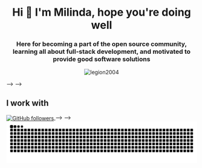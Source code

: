 <h1 align="center">Hi 👋 I'm Milinda, hope you're doing well</h1>

<h3 align="center">Here for becoming a part of the open source community, learning all about full-stack development, and motivated to provide good software solutions</h3>

<p align="center"> <img src="https://komarev.com/ghpvc/?username=LegioN2004&label=Visitors&color=0e75b6&style=flat" alt="legion2004" /> </p>

<!-- <p align="center"> <a href="https://github.com/ryo-ma/github-profile-trophy"><img src="https://github-profile-trophy.vercel.app/?username=legion2004&theme=darkhub&no-frame=true&show_icons=true&count_private=true&row=2" alt="legion2004"></a> </p> -->
<!-- <a href="https://github.com/LegioN2004"> -->
<!--     <img height="180em" src="https://github-readme-stats.vercel.app/api?username=LegioN2004&theme=github_dark&show_icons=true&hide_border=true&hide=issues&count_private=true&&exclude_repo=dotfiles,some-other-stuff,Catalogue,the-algorithm,random-sht-priv,suckless-utils-fork,dwm-flexipatch" /> -->
<!--     <img height="180em" src="https://github-readme-stats.vercel.app/api/top-langs/?username=LegioN2004&theme=github_dark&layout=compact&langs_count=15&disable_animations=fals&hide_progress=false&hide_border=true&exclude_repo=some-other-stuff,Catalogue,the-algorithm,random-sht-priv,suckless-utils-fork,dwm-flexipatch" /> -->
<!-- </a> -->
<!-- <h6 align="center">Overall STATS<i>(if you don't see stuff around here refresh)</i></h6> -->
<!-- <p align="center"><img src="https://github-readme-streak-stats.herokuapp.com/?user=legion2004&hide_border=true&hide=issues&theme=github_dark" /></p> -->

<!-- ## 🙋 Connect with me -->
<!---->
<!-- <p align="center"> -->
<!--     <a href="https://www.linkedin.com/in/milinda-barua/"> -->
<!--         <img alt="GitHub followers" src="https://img.shields.io/badge/-blue?style=social&logo=Linkedin&logoColor=blue&link=https://www.linkedin.com/in/sunny-barua-511469242//" height="30" width="40" > -->
<!--     </a> -->
<!--     <a href="https://twitter.com/intent/follow?screen_name=MilindaBarua04"> -->
<!--         <img alt="Follow me in twitter" src="https://img.shields.io/twitter/follow/MilindaBarua04?style=social"> -->
<!--     </a> -->
<!--     <a href="https://github.com/LegioN2004?tab=followers"> -->
<!--         <img alt="GitHub followers" src="https://img.shields.io/github/followers/LegioN2004?color=green&logo=github"> -->
<!--     </a> -->
<!--     <a href="https://t.me/DevManushehe"> -->
<!--         <img alt="Message me in telegram" src="https://img.shields.io/badge/-c14438?style=social&logo=Telegram&logoColor=red&color=red&link=https://t.me/DevManushehe"> -->
<!--     </a> -->
<!--     <a href="mailto:email@milindabarua04@gmail.com"> -->
<!--         <!-- <img alt="GitHub followers" src="https://img.shields.io/badge/-@milindabarua04@gmail.com-c14438?style=social&logo=Gmail&logoColor=red&link=mailto:email@milindabarua04@gmail.com"> --> -->
<!--         <img alt="GitHub followers" src="https://img.shields.io/badge/-c14438?style=social&logo=Gmail&logoColor=red&link=mailto:email@milindabarua04@gmail.com"> -->
<!--     </a> -->
<!--     <a href="https://dev.to/LegioN2004"> -->
<!--         <img alt="GitHub followers" src="https://img.shields.io/badge/-c14438?style=social&logo=Dev.to&logoColor=black&link=https://dev.to/LegioN2004"> -->
<!--     </a> -->
<!--     <a href="https://m.facebook.com/100028167932783/" target="blank"><img align="center" src="https://raw.githubusercontent.com/rahuldkjain/github-profile-readme-generator/master/src/images/icons/Social/facebook.svg" alt="sunnybarua" height="30" width="40" /></a> -->
<!--     <!-- wrong though FB --> -->
<!-- </p> -->

<!-- [![Medium Badge](http://img.shields.io/badge/-Medium-1ca0f1?style=social&logo=Medium&logoColor=black&link=https://medium.com/@ashleymavericks)](https://medium.com/@ashleymavericks) -->

<!-- [![wakatime](https://wakatime.com/badge/user/eafdbba4-cec2-4c99-8cd5-5fc36bb00274.svg)](https://wakatime.com/@eafdbba4-cec2-4c99-8cd5-5fc36bb00274) -->

<!-- <p align="left"> -->
<!--     <a href="https://www.hackerrank.com/LegioN04" target="blank"><img align="center" src="https://raw.githubusercontent.com/rahuldkjain/github-profile-readme-generator/master/src/images/icons/Social/hackerrank.svg" alt="LegioN04" height="30" width="40" /></a> -->
<!--     <a href="https://leetcode.com/LegioN2004/"> -->
<!--         <img alt="GitHub followers" src="https://img.shields.io/badge/dynamic/json?style=plastic&labelColor=black&color=%23ffa116&label=Solved&query=solvedOverTotal&url=https%3A%2F%2Fleetcode-badge.vercel.app%2Fapi%2Fusers%2FLegioN2004&logo=leetcode&logoColor=yellow"> -->
<!--     </a> -->
<!-- </p> -->

## I work with

<a href="https://skillicons.dev">
<img align="center" alt="GitHub followers" src="https://skillicons.dev/icons?i=linux,git,vscode,neovim,idea,js,html,css,mongodb,express,react,vite,java,cpp,lua,nodejs,cloudflare,hono">
</a>

<!-- ## 🖥 OSes -->
<!---->
<!-- <!-- <img src="https://img.shields.io/badge/Arch%20Linux-1793D1?logo=arch-linux&logoColor=fff&style=for-the-badge"> <img src="https://img.shields.io/badge/Ubuntu-E95420?style=for-the-badge&logo=ubuntu&logoColor=white"> <img src="https://img.shields.io/badge/fedora-blue?style=for-the-badge&logo=appveyor"> <img src="https://img.shields.io/badge/Windows-0078D6?style=for-the-badge&logo=windows&logoColor=white"> --> -->
<!---->
<!-- <img src="https://img.shields.io/badge/Arch%20Linux-1793D1?logo=arch-linux&logoColor=fff&style=for-the-badge"> <img src="https://img.shields.io/badge/Windows-0078D6?style=for-the-badge&logo=windows&logoColor=white"> -->
<!---->
<!-- <h3 align="left"> I use Arch btw </h3> -->
<!---->
<!-- - Windows ux lmao -->
<!-- - LFS(too hard) 😭 -->
<!---->
<!-- <!-- <h6>I have installed and used a lot of server OSes of ubuntu, debian and fedora btw (unnecessary detail)</h6> --> -->

<!-- ## 📛 Some Badges -->
<!---->
<!-- - [GCP badges](https://www.cloudskillsboost.google/public_profiles/d88db451-eb32-437f-8c4a-39f9006e991e) -->
<!-- - [Holopin badges](https://holopin.io/@legion2004) -->

<picture>
<source media="(prefers-color-scheme: dark)" srcset="https://raw.githubusercontent.com/LegioN2004/LegioN2004/output/github-contribution-grid-snake-dark.svg">
<source media="(prefers-color-scheme: light)" srcset="https://raw.githubusercontent.com/LegioN2004/LegioN2004/output/github-contribution-grid-snake.svg">
<img alt="github contribution grid snake animation" src="https://raw.githubusercontent.com/LegioN2004/LegioN2004/output/github-contribution-grid-snake.svg">
</picture>

<!-- ## Nothing here 🦜 -->
<!---->
<!-- <div> -->
<!-- <p align="left"> -->
<!--     <img align="left" src="https://cultofthepartyparrot.com/parrots/hd/githubparrot.gif" width="90" height="90"/> -->
<!-- </p> -->
<!-- <p align="right"> -->
<!--     <img align="right" src="https://cultofthepartyparrot.com/parrots/hd/dealwithitnowparrot.gif" width="90" height="90"/> -->
<!-- </p> -->
<!-- </div> -->

<!-- ![snake gif](https://github.com/LegioN2004/LegioN2004/blob/output/github-contribution-grid-snake.gif) -->
